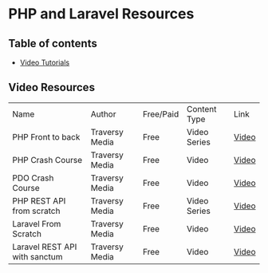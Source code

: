 # PHP and Laravel Resources 

## Table of contents 
<ul>
  <li><a href="#Videos">Video Tutorials</a></li>
</ul>


## Video Resources
<div id="Videos">
  <table>
    <tr>
      <td>Name</td>
      <td>Author</td>
      <td>Free/Paid</td>
      <td>Content Type</td>
      <td>Link</td>
    </tr>
    <tr>
      <td>PHP Front to back</td>
      <td>Traversy Media</td>
      <td>Free</td>
      <td>Video Series</td>
      <td><a href="https://www.youtube.com/watch?v=oJbfyzaA2QA&list=PLillGF-Rfqbap2IB6ZS4BBBcYPagAjpjn">Video</a></td>
    </tr>
    <tr>
      <td>PHP Crash Course</td>
      <td>Traversy Media</td>
      <td>Free</td>
      <td>Video</td>
      <td><a href="https://www.youtube.com/watch?v=BUCiSSyIGGU">Video</a></td>
    </tr>
    <tr>
      <td>PDO Crash Course</td>
      <td>Traversy Media</td>
      <td>Free</td>
      <td>Video</td>
      <td><a href="https://www.youtube.com/watch?v=kEW6f7Pilc4">Video</a></td>
    </tr>
    <tr>
      <td>PHP REST API from scratch</td>
      <td>Traversy Media</td>
      <td>Free</td>
      <td>Video Series</td>
      <td><a href="https://www.youtube.com/watch?v=OEWXbpUMODk">Video</a></td>
    </tr>
    <tr>
      <td>Laravel From Scratch</td>
      <td>Traversy Media</td>
      <td>Free</td>
      <td>Video</td>
      <td><a href="https://www.youtube.com/watch?v=MYyJ4PuL4pY">Video</a></td>
    </tr>
    <tr>
      <td>Laravel REST API with sanctum </td>
      <td>Traversy Media</td>
      <td>Free</td>
      <td>Video</td>
      <td><a href="https://www.youtube.com/watch?v=MT-GJQIY3EU">Video</a></td>
    </tr>
  </table>
</div>

